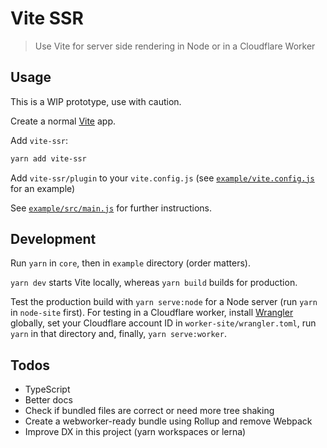 # Vite SSR

> Use Vite for server side rendering in Node or in a Cloudflare Worker

## Usage

This is a WIP prototype, use with caution.

Create a normal [Vite](https://github.com/vitejs/vite) app.

Add `vite-ssr`:

```sh
yarn add vite-ssr
```

Add `vite-ssr/plugin` to your `vite.config.js` (see [`example/vite.config.js`](./example/vite.config.js) for an example)

See [`example/src/main.js`](./example/src/main.js) for further instructions.

## Development

Run `yarn` in `core`, then in `example` directory (order matters).

`yarn dev` starts Vite locally, whereas `yarn build` builds for production.

Test the production build with `yarn serve:node` for a Node server (run `yarn` in `node-site` first).
For testing in a Cloudflare worker, install [Wrangler](https://github.com/cloudflare/wrangler) globally, set your Cloudflare account ID in `worker-site/wrangler.toml`, run `yarn` in that directory and, finally, `yarn serve:worker`.

## Todos

- TypeScript
- Better docs
- Check if bundled files are correct or need more tree shaking
- Create a webworker-ready bundle using Rollup and remove Webpack
- Improve DX in this project (yarn workspaces or lerna)
